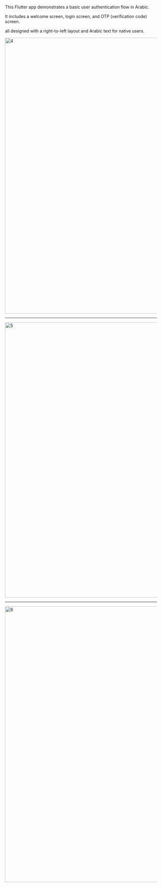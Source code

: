 This Flutter app demonstrates a basic user authentication flow in Arabic. 

It includes a welcome screen, login screen, and OTP (verification code) screen.

all designed with a right-to-left layout and Arabic text for native users.

<img width="968" height="910" alt="4" src="https://github.com/user-attachments/assets/b8df025b-65c4-4420-a057-ef21156a8ea1" />

******************************

<img width="968" height="908" alt="5" src="https://github.com/user-attachments/assets/234d03c1-1224-4edd-a166-94d90d0dc3cd" />

******************************

<img width="968" height="910" alt="6" src="https://github.com/user-attachments/assets/c39184b8-616f-4072-a2fa-961fb7a5b3ee" />
